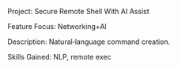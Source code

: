 Project: Secure Remote Shell With AI Assist

Feature Focus: Networking+AI 

Description: Natural‑language command creation. 

Skills Gained: NLP, remote exec 